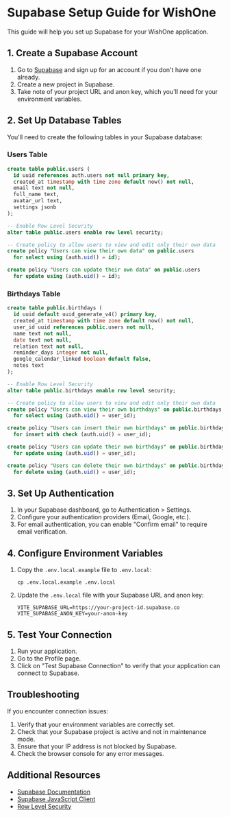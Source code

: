 # Supabase Setup Guide for WishOne

This guide will help you set up Supabase for your WishOne application.

## 1. Create a Supabase Account

1. Go to [Supabase](https://supabase.com/) and sign up for an account if you don't have one already.
2. Create a new project in Supabase.
3. Take note of your project URL and anon key, which you'll need for your environment variables.

## 2. Set Up Database Tables

You'll need to create the following tables in your Supabase database:

### Users Table

```sql
create table public.users (
  id uuid references auth.users not null primary key,
  created_at timestamp with time zone default now() not null,
  email text not null,
  full_name text,
  avatar_url text,
  settings jsonb
);

-- Enable Row Level Security
alter table public.users enable row level security;

-- Create policy to allow users to view and edit only their own data
create policy "Users can view their own data" on public.users
  for select using (auth.uid() = id);

create policy "Users can update their own data" on public.users
  for update using (auth.uid() = id);
```

### Birthdays Table

```sql
create table public.birthdays (
  id uuid default uuid_generate_v4() primary key,
  created_at timestamp with time zone default now() not null,
  user_id uuid references public.users not null,
  name text not null,
  date text not null,
  relation text not null,
  reminder_days integer not null,
  google_calendar_linked boolean default false,
  notes text
);

-- Enable Row Level Security
alter table public.birthdays enable row level security;

-- Create policy to allow users to view and edit only their own data
create policy "Users can view their own birthdays" on public.birthdays
  for select using (auth.uid() = user_id);

create policy "Users can insert their own birthdays" on public.birthdays
  for insert with check (auth.uid() = user_id);

create policy "Users can update their own birthdays" on public.birthdays
  for update using (auth.uid() = user_id);

create policy "Users can delete their own birthdays" on public.birthdays
  for delete using (auth.uid() = user_id);
```

## 3. Set Up Authentication

1. In your Supabase dashboard, go to Authentication > Settings.
2. Configure your authentication providers (Email, Google, etc.).
3. For email authentication, you can enable "Confirm email" to require email verification.

## 4. Configure Environment Variables

1. Copy the `.env.local.example` file to `.env.local`:
   ```
   cp .env.local.example .env.local
   ```

2. Update the `.env.local` file with your Supabase URL and anon key:
   ```
   VITE_SUPABASE_URL=https://your-project-id.supabase.co
   VITE_SUPABASE_ANON_KEY=your-anon-key
   ```

## 5. Test Your Connection

1. Run your application.
2. Go to the Profile page.
3. Click on "Test Supabase Connection" to verify that your application can connect to Supabase.

## Troubleshooting

If you encounter connection issues:

1. Verify that your environment variables are correctly set.
2. Check that your Supabase project is active and not in maintenance mode.
3. Ensure that your IP address is not blocked by Supabase.
4. Check the browser console for any error messages.

## Additional Resources

- [Supabase Documentation](https://supabase.com/docs)
- [Supabase JavaScript Client](https://supabase.com/docs/reference/javascript/introduction)
- [Row Level Security](https://supabase.com/docs/guides/auth/row-level-security) 